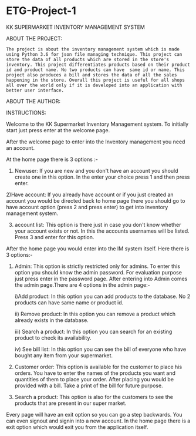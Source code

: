 # ETG-Project-1
KK SUPERMARKET INVENTORY MANAGEMENT SYSTEM

ABOUT THE PROJECT:

    The project is about the inventory management system which is made using Python 3.6 for json file managing technique. This project can store the data of all products which are stored in the store's inventory. This project differentiates products based on their product id and product name. No two products can have  same id or name. This project also produces a bill and stores the data of all the sales happening in the store. Overall this project is useful for all shops all over the world only if it is developed into an application with better user interface.

ABOUT THE AUTHOR:
    


INSTRUCTIONS:

Welcome to the KK Supermarket Inventory Management system. To initially start just press enter at the welcome page.

After the welcome page to enter into the Inventory management you need an account. 

At the home page there is 3 options :-

 1) Newuser: If you are new and you don't have an account you should create one in this option. In the enter your choice press 1 and then press enter.


2)Have account: If you already have account or if you just created an account you would be directed back to home page there you should go to have account option (press 2 and press enter) to get into inventory management system.

3) account list: This option is there just in case you don't know whether your account exists or not. In this the accounts usernames will be listed. Press 3 and enter for this option.

After the home page you would enter into the IM system itself. Here there is 3 options:-

1) Admin: This option is strictly restricted only for admins. To enter this option you should know the admin password. For evaluation purpose just press enter in the password page. After entering into Admin comes the admin page.There are 4 options in the admin page:-
    
    i)Add product: In this option you can add products to the database. No 2 products can have same name or product id.

    ii) Remove product: In  this option you can remove a product which already exists in the database. 

    iii) Search a product: In this option you can search for an existing product to check its availability.

    iv) See bill list: In this option you can see the bill of everyone who have bought any item from your supermarket.

2) Customer order:  This option is available for the customer to place his orders. You have to enter the names of the products you want and quantities of them to place your order. After placing you would be provided with a bill.
Take a print of the bill for future purpose.

3) Search a product: This option is also for the customers to see the products that are present in our super market.


Every page will have an exit option so you can go a step backwards. You can even signout and signin into a new account. In the home page there is a exit option which would exit you from the application itself.
